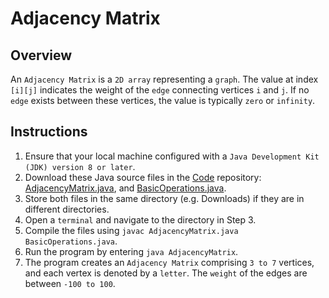 # Adjacency Matrix

## Overview
An `Adjacency Matrix` is a `2D array` representing a `graph`. 
The value at index `[i][j]` indicates the weight of the `edge` connecting vertices `i` and `j`. 
If no `edge` exists between these vertices, the value is typically `zero` or `infinity`.

## Instructions
1. Ensure that your local machine configured with a `Java Development Kit (JDK) version 8 or later`.
2. Download these Java source files in the [Code](https://github.com/shumarb/code/tree/main) repository: [AdjacencyMatrix.java](https://github.com/shumarb/code/blob/main/data-structures/AdjacencyMatrix.java), and [BasicOperations.java](https://github.com/shumarb/code/tree/main/BasicOperations.java).
3. Store both files in the same directory (e.g. Downloads) if they are in different directories.
4. Open a `terminal` and navigate to the directory in Step 3.
5. Compile the files using `javac AdjacencyMatrix.java BasicOperations.java`.
6. Run the program by entering `java AdjacencyMatrix`.
7. The program creates an `Adjacency Matrix` comprising `3 to 7` vertices, and each vertex is denoted by a `letter`. The `weight` of the edges are between `-100 to 100`.
